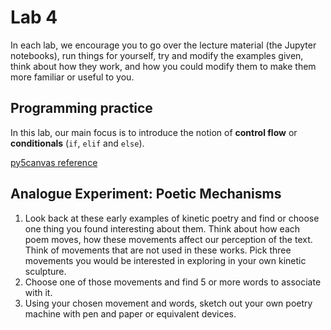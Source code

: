 # Lab 4

In each lab, we encourage you to go over the lecture material (the Jupyter notebooks), run things for yourself, try and modify the examples given, think about how they work, and how you could modify them to make them more familiar or useful to you.

## Programming practice

In this lab, our main focus is to introduce the notion of **control flow** or **conditionals** (`if`, `elif` and `else`).

[py5canvas reference](https://github.com/colormotor/py5canvas/tree/main/docs)

## Analogue Experiment: Poetic Mechanisms

1. Look back at these early examples of kinetic poetry and find or choose one thing you found interesting about them. Think about how each poem moves, how these movements affect our perception of the text. Think of movements that are not used in these works. Pick three movements you would be interested in exploring in your own kinetic sculpture. 
2. Choose one of those movements and find 5 or more words to associate with it. 
3. Using your chosen movement and words, sketch out your own poetry machine with pen and paper or equivalent devices. 

